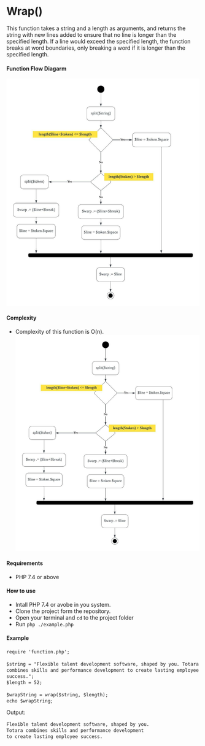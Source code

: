 # Wrap() 

This function takes a string and a length as arguments, and returns the string with new lines added to ensure
that no line is longer than the specified length. If a line would exceed the specified length, the function breaks at word
boundaries, only breaking a word if it is longer than the specified length.

#### Function Flow Diagarm
![flow-diagarm](https://github.com/RavinduThaveesha/wrap-words/blob/main/flow-diagram.jpeg)

#### Complexity
- Complexity of this function is O(n).
![big-o](https://github.com/RavinduThaveesha/wrap-words/blob/main/flow-diagram.jpeg)

#### Requirements
- PHP 7.4 or above

#### How to use
- Intall PHP 7.4 or avobe in you system.
- Clone the project form the repository.
- Open your terminal and `cd` to the project folder
- Run `php ./example.php`

#### Example
```
require 'function.php';

$string = "Flexible talent development software, shaped by you. Totara combines skills and performance development to create lasting employee success.";
$length = 52;

$wrapString = wrap($string, $length);
echo $wrapString;
```

Output:
```
Flexible talent development software, shaped by you.
Totara combines skills and performance development
to create lasting employee success.
```




